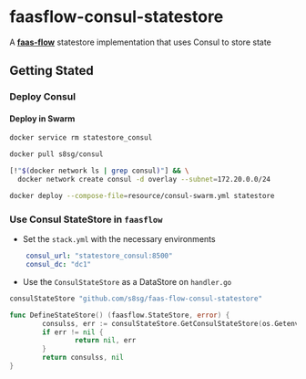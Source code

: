 # faasflow-consul-statestore
A **[faas-flow](https://github.com/s8sg/faas-flow)** statestore implementation that uses Consul to store state

## Getting Stated

### Deploy Consul

#### Deploy in Swarm
```bash
docker service rm statestore_consul

docker pull s8sg/consul

[!"$(docker network ls | grep consul)"] && \
  docker network create consul -d overlay --subnet=172.20.0.0/24

docker deploy --compose-file=resource/consul-swarm.yml statestore
```


### Use Consul StateStore in `faasflow`
* Set the `stack.yml` with the necessary environments
```yaml
    consul_url: "statestore_consul:8500"
    consul_dc: "dc1"
```
* Use the `ConsulStateStore` as a DataStore on `handler.go`
```go
consulStateStore "github.com/s8sg/faas-flow-consul-statestore"

func DefineStateStore() (faasflow.StateStore, error) {
        consulss, err := consulStateStore.GetConsulStateStore(os.Getenv("consul_url"), os.Getenv("consul_dc"))
        if err != nil {
                return nil, err
        }
        return consulss, nil
}
```
